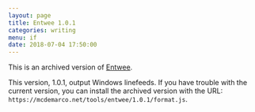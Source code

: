 ```yaml
---
layout: page
title: Entwee 1.0.1
categories: writing
menu: if
date: 2018-07-04 17:50:00
---
```

This is an archived version of [Entwee](/tools/entwee/).

This version, 1.0.1, output Windows linefeeds.  If you have trouble with the current version, you can install the archived version with the URL: `https://mcdemarco.net/tools/entwee/1.0.1/format.js`.

